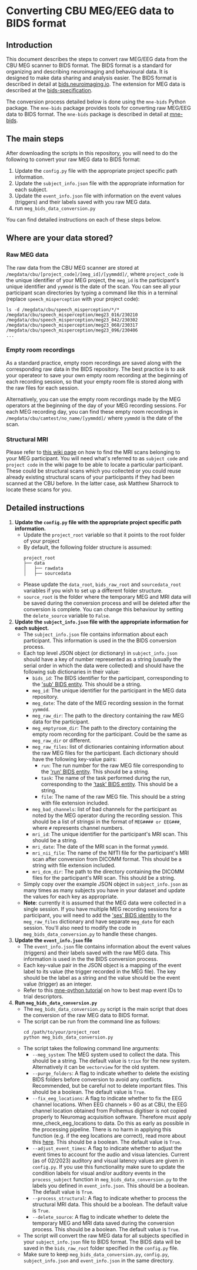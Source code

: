 # Converting CBU MEG/EEG data to BIDS format
## Introduction
This document describes the steps to convert raw MEG/EEG data from the CBU MEG scanner to BIDS format. The BIDS format is a standard for organizing and describing neuroimaging and behavioural data. It is designed to make data sharing and analysis easier. The BIDS format is described in detail at [bids.neuroimaging.io](https://bids.neuroimaging.io/). The extension for MEG data is described at the [bids-specification](https://bids-specification.readthedocs.io/en/stable/modality-specific-files/magnetoencephalography.html).

The conversion process detailed below is done using the `mne-bids` Python package. The `mne-bids` package provides tools for converting raw MEG/EEG data to BIDS format. The `mne-bids` package is described in detail at [mne-bids](https://mne.tools/mne-bids/stable/index.html).

## The main steps
After downloading the scripts in this repository, you will need to do the following to convert your raw MEG data to BIDS format:
1. Update the `config.py` file with the appropriate project specific path information. 
2. Update the `subject_info.json` file with the appropriate information for each subject. 
3. Update the `event_info.json` file with information on the event values (triggers) and their labels saved with you raw MEG data. 
4. run `meg_bids_data_conversion.py`

You can find detailed instructions on each of these steps below. 

## Where are your data stored?
### Raw MEG data
The raw data from the CBU MEG scanner are stored at `/megdata/cbu/[project_code]/[meg_id]/[yymmdd]/`, where `project_code` is the unique identifier of your MEG project, the `meg_id` is the participant's unique identifier and `yymmdd` is the date of the scan. You can see all your participant scan directories by typing a command like this in a terminal (replace `speech_misperception` with your project code): 
```console
ls -d /megdata/cbu/speech_misperception/*/*
/megdata/cbu/speech_misperception/meg23_016/230210  
/megdata/cbu/speech_misperception/meg23_042/230302  
/megdata/cbu/speech_misperception/meg23_068/230317  
/megdata/cbu/speech_misperception/meg23_096/230406
...
```
### Empty room recordings
As a standard practice, empty room recordings are saved along with the corresponding raw data in the BIDS repository. The best practice is to ask your operateor to save your own empty room recording at the beginning of each recording session, so that your empty room file is stored along with the raw files for each session. 

Alternatively, you can use the empty room recordings made by the MEG operators at the beginning of the day of your MEG recording sessions. For each MEG recording day, you can find these empty room recordings in `/megdata/cbu/camtest/no_name/[yymmdd]/` where  `yymmdd` is the date of the scan. 

### Structural MRI
Please refer to [this wiki page](https://imaging.mrc-cbu.cam.ac.uk/imaging/dicom-bids#Where_are_your_raw_data) on how to find the MRI scans belonging to your MEG participant. You will need what's referred to as `subject code` and `project code` in the wiki page to be able to locate a particular participant. These could be structural scans which you collected or you could reuse already existing structural scans of your participants if they had been scanned at the CBU before. In the latter case, ask Matthew Sharrock to locate these scans for you. 

## Detailed instructions
1. **Update the `config.py` file with the appropriate project specific path information.** 
    - Update the `project_root` variable so that it points to the root folder of your project
    - By default, the following folder structure is assumed:
        ```
        project_root
        ├── data
        │   ├── rawdata
        │   ├── sourcedata
        ```
    - Please update the `data_root`, `bids_raw_root` and `sourcedata_root` variables if you wish to set up a different folder structure. 
    - `source_root` is the folder where the temporary MEG and MRI data will be saved during the conversion process and will be deleted after the conversion is complete. You can change this behaviour by setting the `delete_source` variable to `False`. 
2. **Update the `subject_info.json` file with the appropriate information for each subject.**
    - The `subject_info.json` file contains information about each participant. This information is used in the the BIDS conversion process. 
    - Each top level JSON object (or dictionary) in `subject_info.json` should have a key of number represented as a string (usually the serial order in which the data were collected) and should have the following sub dictionaries in their value:
        - `bids_id`: The BIDS identifier for the participant, corresponding to the ['sub' BIDS entity](https://bids-specification.readthedocs.io/en/stable/appendices/entities.html#sub). This should be a string.
        - `meg_id`: The unique identifier for the participant in the MEG data repository.
        - `meg_date`: The date of the MEG recording session in the format `yymmdd`.
        - `meg_raw_dir`: The path to the directory containing the raw MEG data for the participant.
        - `meg_emptyroom_dir`: The path to the directory containing the empty room recording for the participant. Could be the same as `meg_raw_dir` or different. 
        - `meg_raw_files`: list of dictionaries containing information about the raw MEG files for the participant. Each dictionary should have the following key-value pairs: 
            - `run`: The run number for the raw MEG file corresponding to the ['run' BIDS entity](https://bids-specification.readthedocs.io/en/stable/appendices/entities.html#run). This should be a string.
            - `task`: The name of the task performed during the run, corresponding to the ['task' BIDS entity](https://bids-specification.readthedocs.io/en/stable/appendices/entities.html#task). This should be a string.
            - `file`: The name of the raw MEG file. This should be a string with file extension included. 
        - `meg_bad_channels`: list of bad channels for the participant as noted by the MEG operator during the recording session. This should be a list of stringsi in the format of `MEG#### or EEG###`, where `#` represents channel numbers.
        - `mri_id`: The unique identifier for the participant's MRI scan. This should be a string.
        - `mri_date`: The date of the MRI scan in the format `yymmdd`.
        - `mri_nii_file`: The name of the NIfTI file for the participant's MRI scan after conversion from DICOMM format. This should be a string with file extension included.
        - `mri_dcm_dir`: The path to the directory containing the DICOMM files for the participant's MRI scan. This should be a string. 
    - Simply copy over the example JSON object in `subject_info.json` as many times as many subjects you have in your dataset and update the values for each key as appropriate. 
    - **Note**: currently it is assumed that the MEG data were collected in a single session. If you have multiple MEG recording sessions for a participant, you will need to add the ['ses' BIDS identity](https://bids-specification.readthedocs.io/en/stable/appendices/entities.html#ses) to the `meg_raw_files` dictionary and have separate `meg_date` for each session. You'll also need to modify the code in `meg_bids_data_conversion.py` to handle these changes. 
3. **Update the `event_info.json` file**
    - The `event_info.json` file contains information about the event values (triggers) and their labels saved with the raw MEG data. This information is used in the the BIDS conversion process. 
    - Each key-value pair in the JSON object is a mapping of the event label to its value (the trigger recorded in the MEG file). The key should be the label as a string and the value should be the event value (trigger) as an integer.
    - Refer to this [mne-python tutorial](https://mne.tools/stable/auto_tutorials/raw/20_event_arrays.html#mapping-event-ids-to-trial-descriptors) on how to best map event IDs to trial descriptors. 
4. **Run `meg_bids_data_conversion.py`**
    - The `meg_bids_data_conversion.py` script is the main script that does the conversion of the raw MEG data to BIDS format. 
    - The script can be run from the command line as follows:
        ```console
        cd /path/to/your/project_root
        python meg_bids_data_conversion.py
        ```
    - The script takes the following command line arguments:
        - `--meg_system`: The MEG system used to collect the data. This should be a string. The default value is `triux` for the new system. Alternatively it can be `vectorview` for the old system.
        - `--purge_folders`: A flag to indicate whether to delete the existing BIDS folders before conversion to avoid any conflicts. Recommended, but be careful not to delete important files. This should be a boolean. The default value is `True`. 
        - `--fix_eeg_locations`: A flag to indicate whether to fix the EEG channel locations.  When EEG channels > 60 as at CBU, the EEG channel location obtained from Polhemus  digitiser is not copied properly to Neuromag acquisition software. Therefore must apply mne_check_eeg_locations to data. Do this as early as possible in the processing  pipeline. There is no harm in applying this function (e.g. if the eeg locations are correct), read more about this [here](http://imaging.mrc-cbu.cam.ac.uk/meg/AnalyzingData/MNE_FixingFIFF). This should be a boolean. The default value is `True`. 
        - `--adjust_event_times`: A flag to indicate whether to adjust the event times to account for the audio and visua latencies. Current (as of 02/2023) auditory and visual latency values are given in `config.py`. If you use this functionality make sure to update the condition labels for visual and/or auditory events in the `process_subject` function in `meg_bids_data_conversion.py` to the labels you defined in `event_info.json`. This should be a boolean. The default value is `True`.
        - `--process_structural`: A flag to indicate whether to process the structural MRI data. This should be a boolean. The default value is `True`. 
        - `--delete_source`: A flag to indicate whether to delete the temporary MEG and MRI data saved during the conversion process. This should be a boolean. The default value is `True`. 
    - The script will convert the raw MEG data for  all subjects specified in your `subject_info.json` file to BIDS format. The BIDS data will be saved in the `bids_raw_root` folder specified in the `config.py` file. 
    - Make sure to keep `meg_bids_data_conversion.py`, `config.py`, `subject_info.json` and `event_info.json` in the same directory.
  



